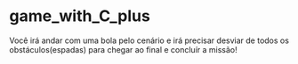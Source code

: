 # game_with_C_plus
Você irá andar com uma bola pelo cenário e irá precisar desviar de todos os obstáculos(espadas) para chegar ao final e concluír a missão!
